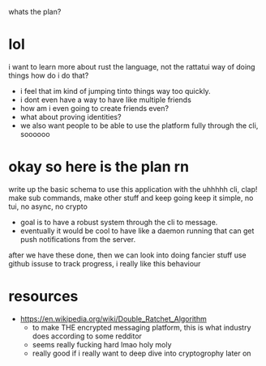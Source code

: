 whats the plan?

#  lol
i want to learn more about rust the language, not the rattatui way of doing things
how do i do that?

- i feel that im kind of jumping tinto things way too quickly.
- i dont even have a way to have like multiple friends
- how am i even going to create friends even?
- what about proving identities?
- we also want people to be able to use the platform fully through the cli, soooooo


# okay so here is the plan rn
write up the basic schema to use this application with the uhhhhh cli, clap!
make sub commands, make other stuff and keep going
keep it simple, no tui, no async, no crypto
- goal is to have a robust system through the cli to message.
- eventually it would be cool to have like a daemon running that can get 
push notifications from the server.

after we have these done, then we can look into doing fancier stuff
use github issuse to track progress, i really like this behaviour


# resources
- https://en.wikipedia.org/wiki/Double_Ratchet_Algorithm
    - to make THE encrypted messaging platform, this is what industry does according to some 
    redditor
    - seems really fucking hard lmao holy moly
    - really good if i really want to deep dive into cryptogrophy later on
    



